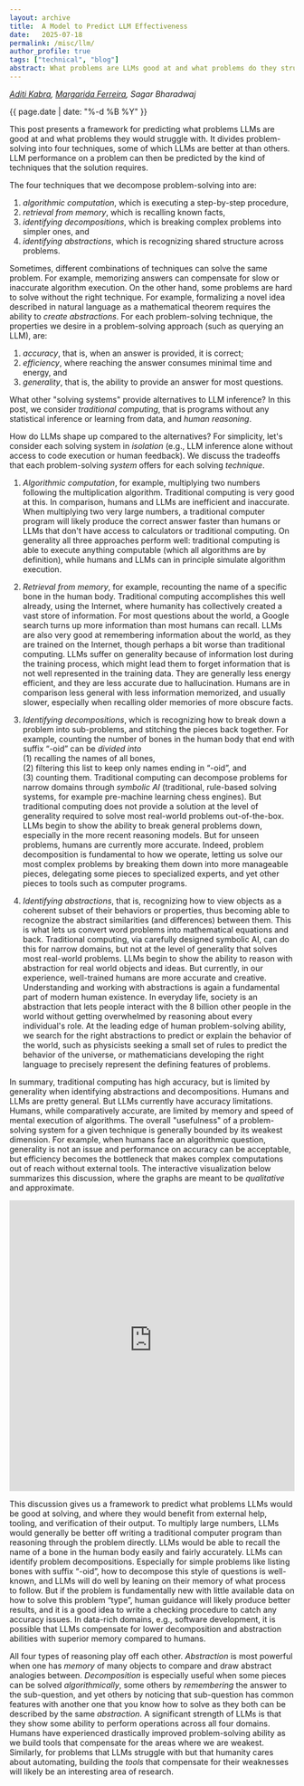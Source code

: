 ```yaml
---
layout: archive
title:  A Model to Predict LLM Effectiveness
date:   2025-07-18
permalink: /misc/llm/
author_profile: true
tags: ["technical", "blog"]
abstract: What problems are LLMs good at and what problems do they struggle with? We break down problem-solving into four techniques, and compare LLMs to traditional computing and human reasoning on each technique. Only qualitative discussion. It has an interactive visualization! :)
---
```


_[Aditi Kabra](https://aditink.github.io/), [Margarida Ferreira](https://marghrid.github.io/), Sagar Bharadwaj_

{{ page.date | date: "%-d %B %Y" }}

This post presents a framework for predicting what problems LLMs are good at and what problems they would struggle with.
It divides problem-solving into four techniques, some of which LLMs are better at than others.
LLM performance on a problem can then be predicted by the kind of techniques that the solution requires.

The four techniques that we decompose problem-solving into are:
 1. *algorithmic computation*, which is executing a step-by-step procedure,
 2. *retrieval from memory*, which is recalling known facts,  
 3. *identifying decompositions*, which is breaking complex problems into simpler ones, and  
 4. *identifying abstractions*, which is recognizing shared structure across problems.

Sometimes, different combinations of techniques can solve the same problem.
For example, memorizing answers can compensate for slow or inaccurate algorithm execution.
On the other hand, some problems are hard to solve without the right technique.
For example, formalizing a novel idea described in natural language as a mathematical theorem requires the ability to *create abstractions*.
For each problem-solving technique, the properties we desire in a problem-solving approach (such as querying an LLM), are:
1. *accuracy*, that is, when an answer is provided, it is correct;
2. *efficiency*, where reaching the answer consumes minimal time and energy, and
3. *generality*, that is, the ability to provide an answer for most questions.

What other "solving systems" provide alternatives to LLM inference?
In this post, we consider *traditional computing*, that is programs without any statistical inference or learning from data, and *human reasoning*.

How do LLMs shape up compared to the alternatives?
For simplicity, let's consider each solving system in *isolation* (e.g., LLM inference alone without access to code execution or human feedback).
We discuss the tradeoffs that each problem-solving *system* offers for each solving *technique*.

1. *Algorithmic computation*, for example, multiplying two numbers following the multiplication algorithm.
   Traditional computing is very good at this.
   In comparison, humans and LLMs are inefficient and inaccurate.
   When multiplying two very large numbers, a traditional computer program will likely produce the correct answer faster than humans or LLMs that don't have access to calculators or traditional computing.
   On generality all three approaches perform well: traditional computing is able to execute anything computable (which all algorithms are by definition), while humans and LLMs can in principle simulate algorithm execution.

2. *Retrieval from memory*, for example, recounting the name of a specific bone in the human body.
   Traditional computing accomplishes this well already, using the Internet, where humanity has collectively created a vast store of information.
   For most questions about the world, a Google search turns up more information than most humans can recall.
   LLMs are also very good at remembering information about the world, as they are trained on the Internet, though perhaps a bit worse than traditional computing.
   LLMs suffer on generality because of information lost during the training process, which might lead them to forget information that is not well represented in the training data.
   They are generally less energy efficient, and they are less accurate due to hallucination.
   Humans are in comparison less general with less information memorized, and usually slower, especially when recalling older memories of more obscure facts.

3. *Identifying decompositions*, which is recognizing how to break down a problem into sub-problems, and stitching the pieces back together.
   For example, counting the number of bones in the human body that end with suffix “-oid” can be *divided into*  
   (1) recalling the names of all bones,  
   (2) filtering this list to keep only names ending in “-oid”, and  
   (3) counting them.
   Traditional computing can decompose problems for narrow domains through *symbolic AI* (traditional, rule-based solving systems, for example pre-machine learning chess engines).
   But traditional computing does not provide a solution at the level of generality required to solve most real-world problems out-of-the-box.
   LLMs begin to show the ability to break general problems down, especially in the more recent reasoning models.
   But for unseen problems, humans are currently more accurate.
   Indeed, problem decomposition is fundamental to how we operate, letting us solve our most complex problems by breaking them down into more manageable pieces, delegating some pieces to specialized experts, and yet other pieces to tools such as computer programs.

4. *Identifying abstractions*, that is, recognizing how to view objects as a coherent subset of their behaviors or properties, thus becoming able to recognize the abstract similarities (and differences) between them.
   This is what lets us convert word problems into mathematical equations and back.
   Traditional computing, via carefully designed symbolic AI, can do this for narrow domains, but not at the level of generality that solves most real-world problems.
   LLMs begin to show the ability to reason with abstraction for real world objects and ideas.
   But currently, in our experience, well-trained humans are more accurate and creative.
   Understanding and working with abstractions is again a fundamental part of modern human existence.
   In everyday life, society is an abstraction that lets people interact with the 8 billion other people in the world without getting overwhelmed by reasoning about every individual's role.
   At the leading edge of human problem-solving ability, we search for the right abstractions to predict or explain the behavior of the world, such as physicists seeking a small set of rules to predict the behavior of the universe, or mathematicians developing the right language to precisely represent the defining features of problems.

In summary, traditional computing has high accuracy, but is limited by generality when identifying abstractions and decompositions.
Humans and LLMs are pretty general.
But LLMs currently have accuracy limitations.
Humans, while comparatively accurate, are limited by memory and speed of mental execution of algorithms.
The overall "usefulness" of a problem-solving system for a given technique is generally bounded by its weakest dimension.
For example, when humans face an algorithmic question, generality is not an issue and performance on accuracy can be acceptable, but efficiency becomes the bottleneck that makes complex computations out of reach without external tools.
The interactive visualization below summarizes this discussion, where the graphs are meant to be *qualitative* and approximate.
<style>
.responsive-iframe-container {
  position: relative;
  width: 100%;
  padding-bottom: 102%; /* aspect ratio */
  height: 0;
  overflow: hidden;
}

.responsive-iframe-container iframe {
  position: absolute;
  top: 0; left: 0;
  width: 100%;
  height: 100%;
  border: 0;
}
</style>

<div class="responsive-iframe-container">
  <iframe
    src="https://sagar-bharadwaj-ks.github.io/LLMBlogVisualization/"
    title="LLM Blog Visualization"
    loading="lazy"
    allowfullscreen>
  </iframe>
</div>

This discussion gives us a framework to predict what problems LLMs would be good at solving, and where they would benefit from external help, tooling, and verification of their output.
To multiply large numbers, LLMs would generally be better off writing a traditional computer program than reasoning through the problem directly.
LLMs would be able to recall the name of a bone in the human body easily and fairly accurately.
LLMs can identify problem decompositions.
Especially for simple problems like listing bones with suffix “-oid”, how to decompose this style of questions is well-known, and LLMs will do well by leaning on their memory of what process to follow.
But if the problem is fundamentally new with little available data on how to solve this problem “type”, human guidance will likely produce better results, and it is a good idea to write a checking procedure to catch any accuracy issues.
In data-rich domains, e.g., software development, it is possible that LLMs compensate for lower decomposition and abstraction abilities with superior memory compared to humans.

All four types of reasoning play off each other.
*Abstraction* is most powerful when one has *memory* of many objects to compare and draw abstract analogies between.
*Decomposition* is especially useful when some pieces can be solved *algorithmically*, some others by *remembering* the answer to the sub-question, and yet others by noticing that sub-question has common features with another one that you know how to solve as they both can be described by the same *abstraction*.
A significant strength of LLMs is that they show some ability to perform operations across all four domains.
Humans have experienced drastically improved problem-solving ability as we build tools that compensate for the areas where we are weakest.
Similarly, for problems that LLMs struggle with but that humanity cares about automating, building the *tools* that compensate for their weaknesses will likely be an interesting area of research.